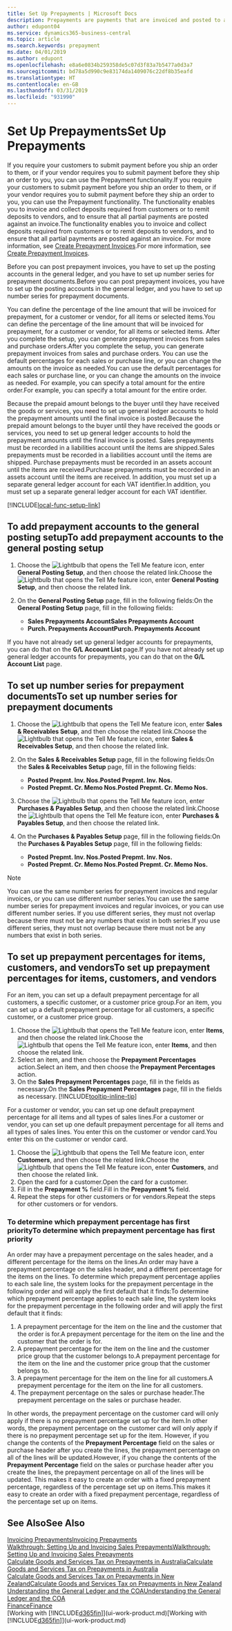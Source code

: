 ```yaml
---
title: Set Up Prepayments | Microsoft Docs
description: Prepayments are payments that are invoiced and posted to a sales or purchase prepayment order before final invoicing. You might require a deposit before you manufacture items to order, or you might require payment before you ship items to a customer. The prepayments functionality enables you to invoice and collect deposits required from customers or to remit deposits to vendors. Thus, you can ensure that all payments are posted against an invoice.
author: edupont04
ms.service: dynamics365-business-central
ms.topic: article
ms.search.keywords: prepayment
ms.date: 04/01/2019
ms.author: edupont
ms.openlocfilehash: e8a6e0834b259358de5c07d3f83a7b5477a0d3a7
ms.sourcegitcommit: bd78a5d990c9e83174da1409076c22df8b35eafd
ms.translationtype: HT
ms.contentlocale: en-GB
ms.lasthandoff: 03/31/2019
ms.locfileid: "931990"
---
```

# <a name="set-up-prepayments"></a><span data-ttu-id="3d866-106">Set Up Prepayments</span><span class="sxs-lookup"><span data-stu-id="3d866-106">Set Up Prepayments</span></span>
<span data-ttu-id="3d866-107">If you require your customers to submit payment before you ship an order to them, or if your vendor requires you to submit payment before they ship an order to you, you can use the Prepayment functionality.</span><span class="sxs-lookup"><span data-stu-id="3d866-107">If you require your customers to submit payment before you ship an order to them, or if your vendor requires you to submit payment before they ship an order to you, you can use the Prepayment functionality.</span></span> <span data-ttu-id="3d866-108">The functionality enables you to invoice and collect deposits required from customers or to remit deposits to vendors, and to ensure that all partial payments are posted against an invoice.</span><span class="sxs-lookup"><span data-stu-id="3d866-108">The functionality enables you to invoice and collect deposits required from customers or to remit deposits to vendors, and to ensure that all partial payments are posted against an invoice.</span></span> <span data-ttu-id="3d866-109">For more information, see [Create Prepayment Invoices](finance-how-to-create-prepayment-invoices.md).</span><span class="sxs-lookup"><span data-stu-id="3d866-109">For more information, see [Create Prepayment Invoices](finance-how-to-create-prepayment-invoices.md).</span></span>

<span data-ttu-id="3d866-110">Before you can post prepayment invoices, you have to set up the posting accounts in the general ledger, and you have to set up number series for prepayment documents.</span><span class="sxs-lookup"><span data-stu-id="3d866-110">Before you can post prepayment invoices, you have to set up the posting accounts in the general ledger, and you have to set up number series for prepayment documents.</span></span>  

<span data-ttu-id="3d866-111">You can define the percentage of the line amount that will be invoiced for prepayment, for a customer or vendor, for all items or selected items.</span><span class="sxs-lookup"><span data-stu-id="3d866-111">You can define the percentage of the line amount that will be invoiced for prepayment, for a customer or vendor, for all items or selected items.</span></span> <span data-ttu-id="3d866-112">After you complete the setup, you can generate prepayment invoices from sales and purchase orders.</span><span class="sxs-lookup"><span data-stu-id="3d866-112">After you complete the setup, you can generate prepayment invoices from sales and purchase orders.</span></span> <span data-ttu-id="3d866-113">You can use the default percentages for each sales or purchase line, or you can change the amounts on the invoice as needed.</span><span class="sxs-lookup"><span data-stu-id="3d866-113">You can use the default percentages for each sales or purchase line, or you can change the amounts on the invoice as needed.</span></span> <span data-ttu-id="3d866-114">For example, you can specify a total amount for the entire order.</span><span class="sxs-lookup"><span data-stu-id="3d866-114">For example, you can specify a total amount for the entire order.</span></span>  

<span data-ttu-id="3d866-115">Because the prepaid amount belongs to the buyer until they have received the goods or services, you need to set up general ledger accounts to hold the prepayment amounts until the final invoice is posted.</span><span class="sxs-lookup"><span data-stu-id="3d866-115">Because the prepaid amount belongs to the buyer until they have received the goods or services, you need to set up general ledger accounts to hold the prepayment amounts until the final invoice is posted.</span></span> <span data-ttu-id="3d866-116">Sales prepayments must be recorded in a liabilities account until the items are shipped.</span><span class="sxs-lookup"><span data-stu-id="3d866-116">Sales prepayments must be recorded in a liabilities account until the items are shipped.</span></span> <span data-ttu-id="3d866-117">Purchase prepayments must be recorded in an assets account until the items are received.</span><span class="sxs-lookup"><span data-stu-id="3d866-117">Purchase prepayments must be recorded in an assets account until the items are received.</span></span> <span data-ttu-id="3d866-118">In addition, you must set up a separate general ledger account for each VAT identifier.</span><span class="sxs-lookup"><span data-stu-id="3d866-118">In addition, you must set up a separate general ledger account for each VAT identifier.</span></span>  

[!INCLUDE[local-func-setup-link](includes/local-func-setup-link.md)]

## <a name="to-add-prepayment-accounts-to-the-general-posting-setup"></a><span data-ttu-id="3d866-119">To add prepayment accounts to the general posting setup</span><span class="sxs-lookup"><span data-stu-id="3d866-119">To add prepayment accounts to the general posting setup</span></span>  

1. <span data-ttu-id="3d866-120">Choose the ![Lightbulb that opens the Tell Me feature](media/ui-search/search_small.png "Tell me what you want to do") icon, enter **General Posting Setup**, and then choose the related link.</span><span class="sxs-lookup"><span data-stu-id="3d866-120">Choose the ![Lightbulb that opens the Tell Me feature](media/ui-search/search_small.png "Tell me what you want to do") icon, enter **General Posting Setup**, and then choose the related link.</span></span>
2. <span data-ttu-id="3d866-121">On the **General Posting Setup** page, fill in the following fields:</span><span class="sxs-lookup"><span data-stu-id="3d866-121">On the **General Posting Setup** page, fill in the following fields:</span></span>  

    - <span data-ttu-id="3d866-122">**Sales Prepayments Account**</span><span class="sxs-lookup"><span data-stu-id="3d866-122">**Sales Prepayments Account**</span></span>  
    - <span data-ttu-id="3d866-123">**Purch. Prepayments Account**</span><span class="sxs-lookup"><span data-stu-id="3d866-123">**Purch. Prepayments Account**</span></span>  

<span data-ttu-id="3d866-124">If you have not already set up general ledger accounts for prepayments, you can do that on the **G/L Account List** page.</span><span class="sxs-lookup"><span data-stu-id="3d866-124">If you have not already set up general ledger accounts for prepayments, you can do that on the **G/L Account List** page.</span></span>  

## <a name="to-set-up-number-series-for-prepayment-documents"></a><span data-ttu-id="3d866-125">To set up number series for prepayment documents</span><span class="sxs-lookup"><span data-stu-id="3d866-125">To set up number series for prepayment documents</span></span>  

1. <span data-ttu-id="3d866-126">Choose the ![Lightbulb that opens the Tell Me feature](media/ui-search/search_small.png "Tell me what you want to do") icon, enter **Sales & Receivables Setup**, and then choose the related link.</span><span class="sxs-lookup"><span data-stu-id="3d866-126">Choose the ![Lightbulb that opens the Tell Me feature](media/ui-search/search_small.png "Tell me what you want to do") icon, enter **Sales & Receivables Setup**, and then choose the related link.</span></span>
2. <span data-ttu-id="3d866-127">On the **Sales & Receivables Setup** page, fill in the following fields:</span><span class="sxs-lookup"><span data-stu-id="3d866-127">On the **Sales & Receivables Setup** page, fill in the following fields:</span></span>  

   - <span data-ttu-id="3d866-128">**Posted Prepmt. Inv. Nos.**</span><span class="sxs-lookup"><span data-stu-id="3d866-128">**Posted Prepmt. Inv. Nos.**</span></span>
   - <span data-ttu-id="3d866-129">**Posted Prepmt. Cr. Memo Nos.**</span><span class="sxs-lookup"><span data-stu-id="3d866-129">**Posted Prepmt. Cr. Memo Nos.**</span></span>

1. <span data-ttu-id="3d866-130">Choose the ![Lightbulb that opens the Tell Me feature](media/ui-search/search_small.png "Tell me what you want to do") icon, enter **Purchases & Payables Setup**, and then choose the related link.</span><span class="sxs-lookup"><span data-stu-id="3d866-130">Choose the ![Lightbulb that opens the Tell Me feature](media/ui-search/search_small.png "Tell me what you want to do") icon, enter **Purchases & Payables Setup**, and then choose the related link.</span></span>
2. <span data-ttu-id="3d866-131">On the **Purchases & Payables Setup** page, fill in the following fields:</span><span class="sxs-lookup"><span data-stu-id="3d866-131">On the **Purchases & Payables Setup** page, fill in the following fields:</span></span>

    - <span data-ttu-id="3d866-132">**Posted Prepmt. Inv. Nos.**</span><span class="sxs-lookup"><span data-stu-id="3d866-132">**Posted Prepmt. Inv. Nos.**</span></span>
    - <span data-ttu-id="3d866-133">**Posted Prepmt. Cr. Memo Nos.**</span><span class="sxs-lookup"><span data-stu-id="3d866-133">**Posted Prepmt. Cr. Memo Nos.**</span></span>

> [!NOTE]  
>  <span data-ttu-id="3d866-134">You can use the same number series for prepayment invoices and regular invoices, or you can use different number series.</span><span class="sxs-lookup"><span data-stu-id="3d866-134">You can use the same number series for prepayment invoices and regular invoices, or you can use different number series.</span></span> <span data-ttu-id="3d866-135">If you use different series, they must not overlap because there must not be any numbers that exist in both series.</span><span class="sxs-lookup"><span data-stu-id="3d866-135">If you use different series, they must not overlap because there must not be any numbers that exist in both series.</span></span>  

## <a name="to-set-up-prepayment-percentages-for-items-customers-and-vendors"></a><span data-ttu-id="3d866-136">To set up prepayment percentages for items, customers, and vendors</span><span class="sxs-lookup"><span data-stu-id="3d866-136">To set up prepayment percentages for items, customers, and vendors</span></span>  
<span data-ttu-id="3d866-137">For an item, you can set up a default prepayment percentage for all customers, a specific customer, or a customer price group.</span><span class="sxs-lookup"><span data-stu-id="3d866-137">For an item, you can set up a default prepayment percentage for all customers, a specific customer, or a customer price group.</span></span>  

1. <span data-ttu-id="3d866-138">Choose the ![Lightbulb that opens the Tell Me feature](media/ui-search/search_small.png "Tell me what you want to do") icon, enter **Items**, and then choose the related link.</span><span class="sxs-lookup"><span data-stu-id="3d866-138">Choose the ![Lightbulb that opens the Tell Me feature](media/ui-search/search_small.png "Tell me what you want to do") icon, enter **Items**, and then choose the related link.</span></span>
2. <span data-ttu-id="3d866-139">Select an item, and then choose the **Prepayment Percentages** action.</span><span class="sxs-lookup"><span data-stu-id="3d866-139">Select an item, and then choose the **Prepayment Percentages** action.</span></span>  
3. <span data-ttu-id="3d866-140">On the **Sales Prepayment Percentages** page, fill in the fields as necessary.</span><span class="sxs-lookup"><span data-stu-id="3d866-140">On the **Sales Prepayment Percentages** page, fill in the fields as necessary.</span></span> [!INCLUDE[tooltip-inline-tip](includes/tooltip-inline-tip_md.md)]

<span data-ttu-id="3d866-141">For a customer or vendor, you can set up one default prepayment percentage for all items and all types of sales lines.</span><span class="sxs-lookup"><span data-stu-id="3d866-141">For a customer or vendor, you can set up one default prepayment percentage for all items and all types of sales lines.</span></span> <span data-ttu-id="3d866-142">You enter this on the customer or vendor card.</span><span class="sxs-lookup"><span data-stu-id="3d866-142">You enter this on the customer or vendor card.</span></span>

1. <span data-ttu-id="3d866-143">Choose the ![Lightbulb that opens the Tell Me feature](media/ui-search/search_small.png "Tell me what you want to do") icon, enter **Customers**, and then choose the related link.</span><span class="sxs-lookup"><span data-stu-id="3d866-143">Choose the ![Lightbulb that opens the Tell Me feature](media/ui-search/search_small.png "Tell me what you want to do") icon, enter **Customers**, and then choose the related link.</span></span>
2. <span data-ttu-id="3d866-144">Open the card for a customer.</span><span class="sxs-lookup"><span data-stu-id="3d866-144">Open the card for a customer.</span></span>
3. <span data-ttu-id="3d866-145">Fill in the **Prepayment %** field.</span><span class="sxs-lookup"><span data-stu-id="3d866-145">Fill in the **Prepayment %** field.</span></span>
4. <span data-ttu-id="3d866-146">Repeat the steps for other customers or for vendors.</span><span class="sxs-lookup"><span data-stu-id="3d866-146">Repeat the steps for other customers or for vendors.</span></span>  

### <a name="to-determine-which-prepayment-percentage-has-first-priority"></a><span data-ttu-id="3d866-147">To determine which prepayment percentage has first priority</span><span class="sxs-lookup"><span data-stu-id="3d866-147">To determine which prepayment percentage has first priority</span></span>  
<span data-ttu-id="3d866-148">An order may have a prepayment percentage on the sales header, and a different percentage for the items on the lines.</span><span class="sxs-lookup"><span data-stu-id="3d866-148">An order may have a prepayment percentage on the sales header, and a different percentage for the items on the lines.</span></span> <span data-ttu-id="3d866-149">To determine which prepayment percentage applies to each sale line, the system looks for the prepayment percentage in the following order and will apply the first default that it finds:</span><span class="sxs-lookup"><span data-stu-id="3d866-149">To determine which prepayment percentage applies to each sale line, the system looks for the prepayment percentage in the following order and will apply the first default that it finds:</span></span>  
1. <span data-ttu-id="3d866-150">A prepayment percentage for the item on the line and the customer that the order is for.</span><span class="sxs-lookup"><span data-stu-id="3d866-150">A prepayment percentage for the item on the line and the customer that the order is for.</span></span>  
2. <span data-ttu-id="3d866-151">A prepayment percentage for the item on the line and the customer price group that the customer belongs to.</span><span class="sxs-lookup"><span data-stu-id="3d866-151">A prepayment percentage for the item on the line and the customer price group that the customer belongs to.</span></span>  
3. <span data-ttu-id="3d866-152">A prepayment percentage for the item on the line for all customers.</span><span class="sxs-lookup"><span data-stu-id="3d866-152">A prepayment percentage for the item on the line for all customers.</span></span>  
4. <span data-ttu-id="3d866-153">The prepayment percentage on the sales or purchase header.</span><span class="sxs-lookup"><span data-stu-id="3d866-153">The prepayment percentage on the sales or purchase header.</span></span>  

<span data-ttu-id="3d866-154">In other words, the prepayment percentage on the customer card will only apply if there is no prepayment percentage set up for the item.</span><span class="sxs-lookup"><span data-stu-id="3d866-154">In other words, the prepayment percentage on the customer card will only apply if there is no prepayment percentage set up for the item.</span></span> <span data-ttu-id="3d866-155">However, if you change the contents of the **Prepayment Percentage** field on the sales or purchase header after you create the lines, the prepayment percentage on all of the lines will be updated.</span><span class="sxs-lookup"><span data-stu-id="3d866-155">However, if you change the contents of the **Prepayment Percentage** field on the sales or purchase header after you create the lines, the prepayment percentage on all of the lines will be updated.</span></span> <span data-ttu-id="3d866-156">This makes it easy to create an order with a fixed prepayment percentage, regardless of the percentage set up on items.</span><span class="sxs-lookup"><span data-stu-id="3d866-156">This makes it easy to create an order with a fixed prepayment percentage, regardless of the percentage set up on items.</span></span>

## <a name="see-also"></a><span data-ttu-id="3d866-157">See Also</span><span class="sxs-lookup"><span data-stu-id="3d866-157">See Also</span></span>  

[<span data-ttu-id="3d866-158">Invoicing Prepayments</span><span class="sxs-lookup"><span data-stu-id="3d866-158">Invoicing Prepayments</span></span>](finance-invoice-prepayments.md)  
[<span data-ttu-id="3d866-159">Walkthrough: Setting Up and Invoicing Sales Prepayments</span><span class="sxs-lookup"><span data-stu-id="3d866-159">Walkthrough: Setting Up and Invoicing Sales Prepayments</span></span>](walkthrough-setting-up-and-invoicing-sales-prepayments.md)  
[<span data-ttu-id="3d866-160">Calculate Goods and Services Tax on Prepayments in Australia</span><span class="sxs-lookup"><span data-stu-id="3d866-160">Calculate Goods and Services Tax on Prepayments in Australia</span></span>](LocalFunctionality/Australia/how-to-calculate-goods-and-services-tax-on-prepayments.md)  
[<span data-ttu-id="3d866-161">Calculate Goods and Services Tax on Prepayments in New Zealand</span><span class="sxs-lookup"><span data-stu-id="3d866-161">Calculate Goods and Services Tax on Prepayments in New Zealand</span></span>](LocalFunctionality/NewZealand/how-to-calculate-goods-and-services-tax-on-prepayments.md)  
[<span data-ttu-id="3d866-162">Understanding the General Ledger and the COA</span><span class="sxs-lookup"><span data-stu-id="3d866-162">Understanding the General Ledger and the COA</span></span>](finance-general-ledger.md)  
[<span data-ttu-id="3d866-163">Finance</span><span class="sxs-lookup"><span data-stu-id="3d866-163">Finance</span></span>](finance.md)  
<span data-ttu-id="3d866-164">[Working with [!INCLUDE[d365fin](includes/d365fin_md.md)]](ui-work-product.md)</span><span class="sxs-lookup"><span data-stu-id="3d866-164">[Working with [!INCLUDE[d365fin](includes/d365fin_md.md)]](ui-work-product.md)</span></span>
